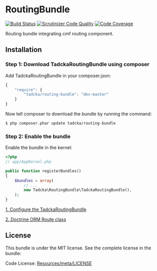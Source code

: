 RoutingBundle
=============

[![Build Status](https://scrutinizer-ci.com/g/tadcka/RoutingBundle/badges/build.png?b=master)](https://scrutinizer-ci.com/g/tadcka/RoutingBundle/build-status/master)
[![Scrutinizer Code Quality](https://scrutinizer-ci.com/g/tadcka/RoutingBundle/badges/quality-score.png?b=master)](https://scrutinizer-ci.com/g/tadcka/RoutingBundle/?branch=master)
[![Code Coverage](https://scrutinizer-ci.com/g/tadcka/RoutingBundle/badges/coverage.png?b=master)](https://scrutinizer-ci.com/g/tadcka/RoutingBundle/?branch=master)

Routing bundle integrating cmf routing component.

## Installation

### Step 1: Download TadckaRoutingBundle using composer

Add TadckaRoutingBundle in your composer.json:

```js
{
    "require": {
        "tadcka/routing-bundle": "dev-master"
    }
}
```

Now tell composer to download the bundle by running the command:

``` bash
$ php composer.phar update tadcka/routing-bundle
```

### Step 2: Enable the bundle

Enable the bundle in the kernel:

``` php
<?php
// app/AppKernel.php

public function registerBundles()
{
    $bundles = array(
        // ...
        new Tadcka\RoutingBundle\TadckaRoutingBundle(),
    );
}
```

[1. Configure the TadckaRoutingBundle](https://github.com/tadcka/RoutingBundle/blob/master/Resources/doc/Config.md)

[2. Doctrine ORM Route class](https://github.com/tadcka/RoutingBundle/blob/master/Resources/doc/ORM.md)

License
-------

This bundle is under the MIT license. See the complete license in the bundle:

Code License:
[Resources/meta/LICENSE](https://github.com/tadcka/RoutingBundle/blob/master/Resources/meta/LICENSE)

